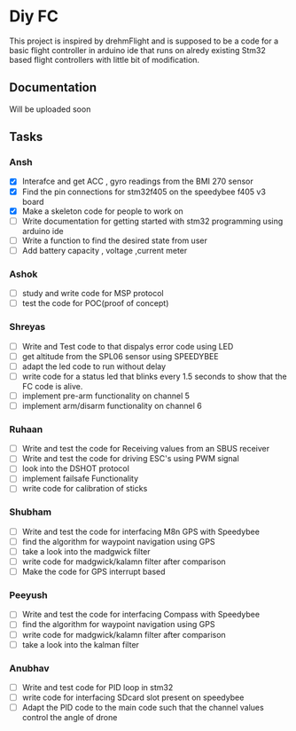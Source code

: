 # Diy FC

This project is inspired by drehmFlight and is supposed to be a code for a basic flight controller in arduino ide that runs on alredy existing Stm32 based flight controllers with little bit of modification.

## Documentation

Will be uploaded soon

## Tasks

### Ansh

- [x] Interafce and get ACC , gyro readings from the BMI 270 sensor
- [x] Find the pin connections for stm32f405 on the speedybee f405 v3 board
- [x] Make a skeleton code for people to work on
- [ ] Write documentation for getting started with stm32 programming using arduino ide
- [ ] Write a function to find the desired state from user
- [ ] Add battery capacity , voltage ,current meter

### Ashok

- [ ] study and write code for MSP protocol
- [ ] test the code for POC(proof of concept)

### Shreyas

- [ ] Write and Test code to that dispalys error code using LED
- [ ] get altitude from the SPL06 sensor using SPEEDYBEE
- [ ] adapt the led code to run without delay
- [ ] write code for a status led that blinks every 1.5 seconds to show that the FC code is alive.
- [ ] implement pre-arm functionality on channel 5
- [ ] implement arm/disarm functionality on channel 6

### Ruhaan

- [ ] Write and test the code for Receiving values from an SBUS receiver
- [ ] Write and test the code for driving ESC's using PWM signal
- [ ] look into the DSHOT protocol
- [ ] implement failsafe Functionality
- [ ] write code for calibration of sticks

### Shubham

- [ ] Write and test the code for interfacing M8n GPS with Speedybee
- [ ] find the algorithm for waypoint navigation using GPS
- [ ] take a look into the madgwick filter
- [ ] write code for madgwick/kalamn filter after comparison
- [ ] Make the code for GPS interrupt based

### Peeyush

- [ ] Write and test the code for interfacing Compass with Speedybee
- [ ] find the algorithm for waypoint navigation using GPS
- [ ] write code for madgwick/kalamn filter after comparison
- [ ] take a look into the kalman filter

### Anubhav

- [ ] Write and test code for PID loop in stm32
- [ ] write code for interfacing SDcard slot present on speedybee
- [ ] Adapt the PID code to the main code such that the channel values control the angle of drone
